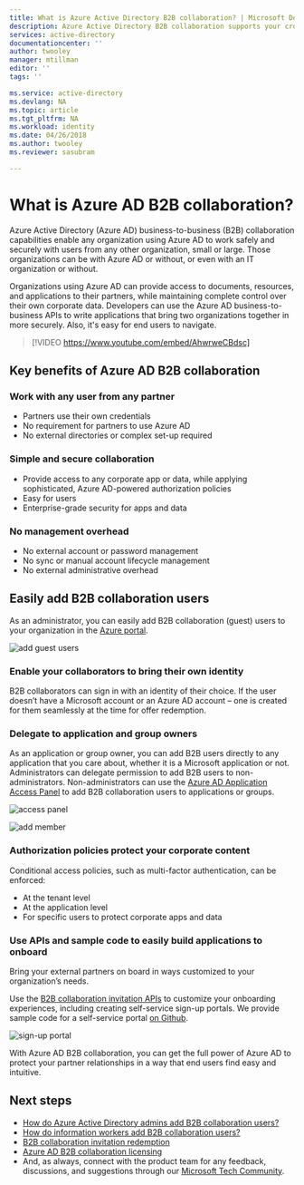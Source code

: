 ```yaml
---
title: What is Azure Active Directory B2B collaboration? | Microsoft Docs
description: Azure Active Directory B2B collaboration supports your cross-company relationships by enabling business partners to selectively access your corporate applications.
services: active-directory
documentationcenter: ''
author: twooley
manager: mtillman
editor: ''
tags: ''

ms.service: active-directory
ms.devlang: NA
ms.topic: article
ms.tgt_pltfrm: NA
ms.workload: identity
ms.date: 04/26/2018
ms.author: twooley
ms.reviewer: sasubram

---
```

# What is Azure AD B2B collaboration?

Azure Active Directory (Azure AD) business-to-business (B2B) collaboration capabilities enable any organization using Azure AD to work safely and securely with users from any other organization, small or large. Those organizations can be with Azure AD or without, or even with an IT organization or without.

Organizations using Azure AD can provide access to documents, resources, and applications to their partners, while maintaining complete control over their own corporate data. Developers can use the Azure AD business-to-business APIs to write applications that bring two organizations together in more securely. Also, it's easy for end users to navigate.

 
>[!VIDEO https://www.youtube.com/embed/AhwrweCBdsc]

## Key benefits of Azure AD B2B collaboration

### Work with any user from any partner

- Partners use their own credentials
- No requirement for partners to use Azure AD
- No external directories or complex set-up required

### Simple and secure collaboration

- Provide access to any corporate app or data, while applying sophisticated, Azure AD-powered authorization policies
- Easy for users
- Enterprise-grade security for apps and data

### No management overhead

- No external account or password management
- No sync or manual account lifecycle management
- No external administrative overhead

## Easily add B2B collaboration users

As an administrator, you can easily add B2B collaboration (guest) users to your organization in the [Azure portal](https://portal.azure.com).

![add guest users](media/active-directory-b2b-what-is-azure-ad-b2b/adding-b2b-users-admin.png)

### Enable your collaborators to bring their own identity

B2B collaborators can sign in with an identity of their choice. If the user doesn’t have a Microsoft account or an Azure AD account – one is created for them seamlessly at the time for offer redemption.

### Delegate to application and group owners

As an application or group owner, you can add B2B users directly to any application that you care about, whether it is a Microsoft application or not. Administrators can delegate permission to add B2B users to non-administrators. Non-administrators can use the [Azure AD Application Access Panel](https://myapps.microsoft.com) to add B2B collaboration users to applications or groups.

![access panel](media/active-directory-b2b-what-is-azure-ad-b2b/access-panel.png)

![add member](media/active-directory-b2b-what-is-azure-ad-b2b/add-member.png)

### Authorization policies protect your corporate content

Conditional access policies, such as multi-factor authentication, can be enforced:
- At the tenant level
- At the application level
- For specific users to protect corporate apps and data

### Use APIs and sample code to easily build applications to onboard

Bring your external partners on board in ways customized to your organization’s needs.

Use the [B2B collaboration invitation APIs](https://developer.microsoft.com/graph/docs/api-reference/v1.0/resources/invitation) to customize your onboarding experiences, including creating self-service sign-up portals. We provide sample code for a self-service portal [on Github](https://github.com/Azure/active-directory-dotnet-graphapi-b2bportal-web).

![sign-up portal](media/active-directory-b2b-what-is-azure-ad-b2b/sign-up-portal.png)

With Azure AD B2B collaboration, you can get the full power of Azure AD to protect your partner relationships in a way that end users find easy and intuitive.

## Next steps

- [How do Azure Active Directory admins add B2B collaboration users?](active-directory-b2b-admin-add-users.md)
- [How do information workers add B2B collaboration users?](active-directory-b2b-iw-add-users.md)
- [B2B collaboration invitation redemption](active-directory-b2b-redemption-experience.md)
- [Azure AD B2B collaboration licensing](active-directory-b2b-licensing.md)
- And, as always, connect with the product team for any feedback, discussions, and suggestions through our [Microsoft Tech Community](https://techcommunity.microsoft.com/t5/Azure-Active-Directory-B2B/bd-p/AzureAD_B2b).